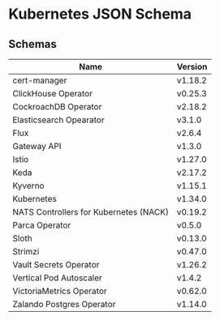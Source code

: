 # Kubernetes JSON Schema

## Schemas

| Name                                   | Version |
| -------------------------------------- | ------- |
| cert-manager                           | v1.18.2 |
| ClickHouse Operator                    | v0.25.3 |
| CockroachDB Operator                   | v2.18.2 |
| Elasticsearch Opearator                | v3.1.0  |
| Flux                                   | v2.6.4  |
| Gateway API                            | v1.3.0  |
| Istio                                  | v1.27.0 |
| Keda                                   | v2.17.2 |
| Kyverno                                | v1.15.1 |
| Kubernetes                             | v1.34.0 |
| NATS Controllers for Kubernetes (NACK) | v0.19.2 |
| Parca Operator                         | v0.5.0  |
| Sloth                                  | v0.13.0 |
| Strimzi                                | v0.47.0 |
| Vault Secrets Operator                 | v1.26.2 |
| Vertical Pod Autoscaler                | v1.4.2  |
| VictoriaMetrics Operator               | v0.62.0 |
| Zalando Postgres Operator              | v1.14.0 |
